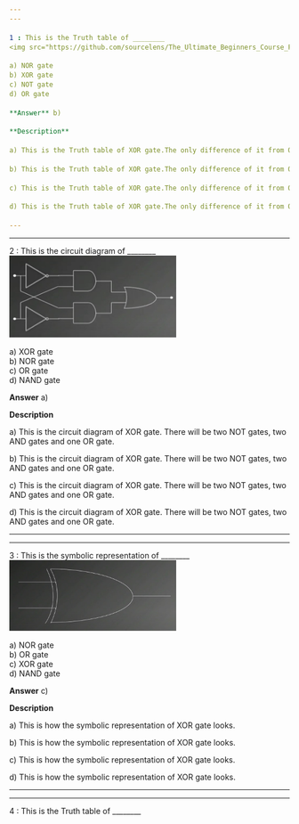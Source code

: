 ```yaml
---
---

1 : This is the Truth table of ________  
<img src="https://github.com/sourcelens/The_Ultimate_Beginners_Course_For_ComputerScience_Or_IT/blob/main/Questions/L_35_XORandNANDgates/Images/XORgateTruthtable.jpg" width="300"/>  

a) NOR gate  
b) XOR gate  
c) NOT gate  
d) OR gate  

**Answer** b)  

**Description**

a) This is the Truth table of XOR gate.The only difference of it from OR gate is that, when both input is one the output is zero.

b) This is the Truth table of XOR gate.The only difference of it from OR gate is that, when both input is one the output is zero.

c) This is the Truth table of XOR gate.The only difference of it from OR gate is that, when both input is one the output is zero.

d) This is the Truth table of XOR gate.The only difference of it from OR gate is that, when both input is one the output is zero.

---
```

---


2 : This is the circuit diagram of ________  
<img src="https://github.com/sourcelens/The_Ultimate_Beginners_Course_For_ComputerScience_Or_IT/blob/main/Questions/L_35_XORandNANDgates/Images/XORgateCircuitDiagram.jpg" width="300"/>  

a) XOR gate  
b) NOR gate  
c) OR gate  
d) NAND gate  

**Answer** a)  

**Description**

a) This is the circuit diagram of XOR gate. There will be two NOT gates, two AND gates and one OR gate.

b) This is the circuit diagram of XOR gate. There will be two NOT gates, two AND gates and one OR gate.

c) This is the circuit diagram of XOR gate. There will be two NOT gates, two AND gates and one OR gate.

d) This is the circuit diagram of XOR gate. There will be two NOT gates, two AND gates and one OR gate.

---
---


3 : This is the symbolic representation of ________  
<img src="https://github.com/sourcelens/The_Ultimate_Beginners_Course_For_ComputerScience_Or_IT/blob/main/Questions/L_35_XORandNANDgates/Images/XORsymbolic.jpg" width="300"/>  

a) NOR gate  
b) OR gate  
c) XOR gate  
d) NAND gate  

**Answer** c)  

**Description**

a) This is how the symbolic representation of XOR gate looks.

b) This is how the symbolic representation of XOR gate looks.

c) This is how the symbolic representation of XOR gate looks.

d) This is how the symbolic representation of XOR gate looks.

---
---


4 : This is the Truth table of ________  
<img src="" width="300"/>






